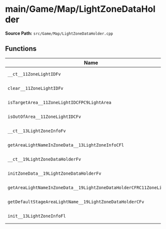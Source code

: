 # main/Game/Map/LightZoneDataHolder

**Source Path:** `src/Game/Map/LightZoneDataHolder.cpp`

## Functions

| Name | Address | Match % |
|------|---------|---------|
| `__ct__11ZoneLightIDFv` | `0x801896C0` | :white_check_mark: (100.0%) |
| `clear__11ZoneLightIDFv` | `0x801896D0` | :white_check_mark: (100.0%) |
| `isTargetArea__11ZoneLightIDCFPC9LightArea` | `0x801896E0` | :x: (83.3%) |
| `isOutOfArea__11ZoneLightIDCFv` | `0x80189710` | :white_check_mark: (100.0%) |
| `__ct__13LightZoneInfoFv` | `0x8018971C` | :white_check_mark: (100.0%) |
| `getAreaLightNameInZoneData__13LightZoneInfoCFl` | `0x8018972C` | :white_check_mark: (100.0%) |
| `__ct__19LightZoneDataHolderFv` | `0x8018976C` | :white_check_mark: (100.0%) |
| `initZoneData__19LightZoneDataHolderFv` | `0x8018977C` | :white_check_mark: (100.0%) |
| `getAreaLightNameInZoneData__19LightZoneDataHolderCFRC11ZoneLightID` | `0x80189810` | :white_check_mark: (100.0%) |
| `getDefaultStageAreaLightName__19LightZoneDataHolderCFv` | `0x80189834` | :white_check_mark: (100.0%) |
| `init__13LightZoneInfoFl` | `0x80189840` | :white_check_mark: (100.0%) |